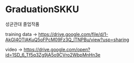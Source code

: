 # GraduationSKKU
성균관대 졸업작품

training data -> https://drive.google.com/file/d/1-AkGI4OTlAKuQ5oFPcM09Fz3Q_lTNPBu/view?usp=sharing

video -> https://drive.google.com/open?id=1SD_6_Tf5q3Zg9jA5o9CVro2WbpMnHn3e

